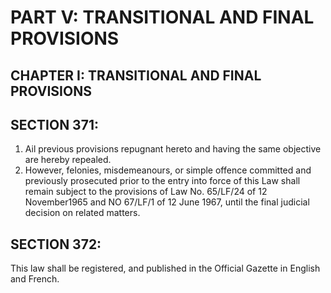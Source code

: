 # PART V: TRANSITIONAL AND FINAL PROVISIONS

## CHAPTER I: TRANSITIONAL AND FINAL PROVISIONS

## SECTION 371:

1. Ail previous provisions repugnant hereto and having the same objective are hereby repealed.
2.  However, felonies, misdemeanours, or simple offence committed and previously prosecuted prior to the entry into force of this Law shall remain subject to the provisions of Law No. 65/LF/24 of 12 November1965 and NO 67/LF/1 of 12 June 1967, until the final judicial decision on related matters.

## SECTION 372:

This law shall be registered, and published in the Official Gazette in English and French.